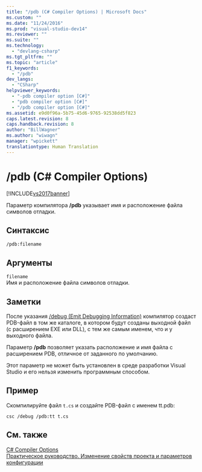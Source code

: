 ```yaml
---
title: "/pdb (C# Compiler Options) | Microsoft Docs"
ms.custom: ""
ms.date: "11/24/2016"
ms.prod: "visual-studio-dev14"
ms.reviewer: ""
ms.suite: ""
ms.technology: 
  - "devlang-csharp"
ms.tgt_pltfrm: ""
ms.topic: "article"
f1_keywords: 
  - "/pdb"
dev_langs: 
  - "CSharp"
helpviewer_keywords: 
  - "-pdb compiler option [C#]"
  - "pdb compiler option [C#]"
  - "/pdb compiler option [C#]"
ms.assetid: e9d0f96a-5b75-45d6-9765-92538dd5f823
caps.latest.revision: 8
caps.handback.revision: 8
author: "BillWagner"
ms.author: "wiwagn"
manager: "wpickett"
translationtype: Human Translation
---
```

# /pdb (C# Compiler Options)
[!INCLUDE[vs2017banner](../../../csharp/includes/vs2017banner.md)]

Параметр компилятора **\/pdb** указывает имя и расположение файла символов отладки.  
  
## Синтаксис  
  
```  
/pdb:filename  
```  
  
## Аргументы  
 `filename`  
 Имя и расположение файла символов отладки.  
  
## Заметки  
 После указания [\/debug \(Emit Debugging Information\)](../../../csharp/language-reference/compiler-options/debug-compiler-option.md) компилятор создаст PDB\-файл в том же каталоге, в котором будут созданы выходной файл \(с расширением EXE или DLL\), с тем же самым именем, что и у выходного файла.  
  
 Параметр **\/pdb** позволяет указать расположение и имя файла с расширением PDB, отличное от заданного по умолчанию.  
  
 Этот параметр не может быть установлен в среде разработки Visual Studio и его нельзя изменить программным способом.  
  
## Пример  
 Скомпилируйте файл `t.cs` и создайте PDB\-файл с именем tt.pdb:  
  
```  
csc /debug /pdb:tt t.cs  
```  
  
## См. также  
 [C\# Compiler Options](../../../csharp/language-reference/compiler-options/index.md)   
 [Практическое руководство. Изменение свойств проекта и параметров конфигурации](http://msdn.microsoft.com/ru-ru/e7184bc5-2f2b-4b4f-aa9a-3ecfcbc48b67)